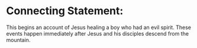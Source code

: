# Connecting Statement:

This begins an account of Jesus healing a boy who had an evil spirit. These events happen immediately after Jesus and his disciples descend from the mountain.